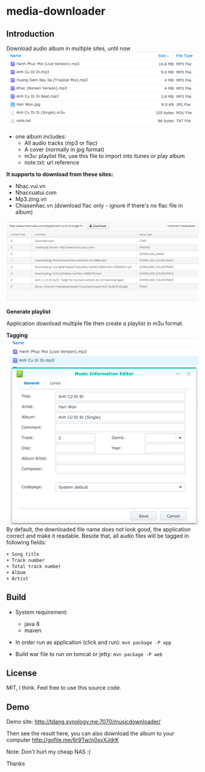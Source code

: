 # media-downloader

## Introduction
Download audio album in multiple sites, until now 
![alt ui](docs/album-list.png)
- one album includes:
    + All audio tracks (mp3 or flac)
    + A cover (normally in jpg format)
    + m3u: playlist file, use this file to import into itunes or play album
    + note.txt: url reference

**It supports to download from these sites:**

- Nhac.vui.vn
- Nhaccuatui.com
- Mp3.zing.vn
- Chiasenhac.vn (download flac only - ignore if there's no flac file in album)

![alt ui](docs/ui-web-interface.png)

**Generate playlist**

Application download multiple file then create a playlist in m3u format.

**Tagging**
![alt tagging](docs/tagging.png)
By default, the downloaded file name does not look good, the application correct and make it readable.
Beside that, all audio files will be tagged in following fields:

    + Song title
    + Track number
    + Total track number
    + Album
    + Artist

## Build
- System requirement:
    - java 8
    - maven

- In order run as application (click and run): `mvn package -P app`
- Build war file to run on tomcat or jetty: `mvn package -P web`

## License
MIT, I think. Feel free to use this source code.

## Demo
Demo site:
http://tdang.synology.me:7070/musicdownloader/

Then see the result here, you can also download the album to your computer
http://gofile.me/6r9Tw/n0svXJdrK

Note: Don't hurt my cheap NAS :(

Thanks
